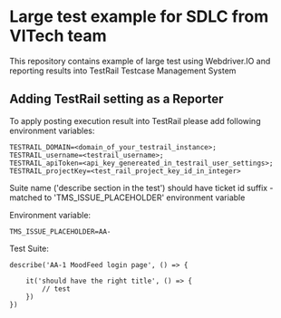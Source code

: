 # Large test example for SDLC from VITech team
This repository contains example of large test using Webdriver.IO and reporting results into TestRail Testcase Management System

## Adding TestRail setting as a Reporter
To apply posting execution result into TestRail please add following environment variables:

```aidl
TESTRAIL_DOMAIN=<domain_of_your_testrail_instance>;
TESTRAIL_username=<testrail_username>;
TESTRAIL_apiToken=<api_key_genereated_in_testrail_user_settings>;
TESTRAIL_projectKey=<test_rail_project_key_id_in_integer>
```
Suite name ('describe section in the test') should have ticket id suffix - matched to 'TMS_ISSUE_PLACEHOLDER' environment variable

Environment variable:
```aidl
TMS_ISSUE_PLACEHOLDER=AA-
```
Test Suite:
```aidl
describe('AA-1 MoodFeed login page', () => {

    it('should have the right title', () => {
        // test
    })
})

```
